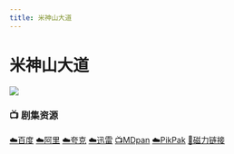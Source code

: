 ```yaml
---
title: 米神山大道
---
```


# 米神山大道
![](/image/米神山大道.webp)

### 📺 剧集资源 <Badge type="warning" text="漫迪MDsub" />

[☁️百度](https://pan.baidu.com/s/1xT_k9tmB_cxqLXQAk9UtYQ?pwd=s9tf) [☁️阿里](https://www.aliyundrive.com/s/vkfd6R7LaFc) [☁️夸克](https://pan.quark.cn/s/461ccf6308bd) [☁️迅雷](https://pan.xunlei.com/s/VNnhQqmfcC5GDDjZ8yPqpncfA1?pwd=7efk#) [📺MDpan](https://pan.mdsub.top/%E7%B1%B3%E7%A5%9E%E5%B1%B1%E5%A4%A7%E9%81%93/) [☁️PikPak](https://mypikpak.com/s/VNmWa06dc0vAx5kQdGFwlHS1o1) [🧲磁力链接](magnet:?xt=urn:btih:b8909f10cec427f7d21d7a7f52625f548ebe9936)